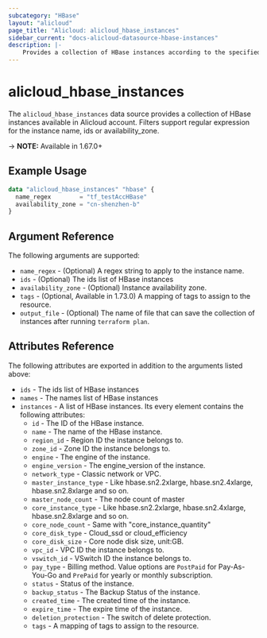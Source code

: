```yaml
---
subcategory: "HBase"
layout: "alicloud"
page_title: "Alicloud: alicloud_hbase_instances"
sidebar_current: "docs-alicloud-datasource-hbase-instances"
description: |-
    Provides a collection of HBase instances according to the specified filters.
---
```


# alicloud\_hbase\_instances

The `alicloud_hbase_instances` data source provides a collection of HBase instances available in Alicloud account.
Filters support regular expression for the instance name, ids or availability_zone.

-> **NOTE:**  Available in 1.67.0+

## Example Usage

```terraform
data "alicloud_hbase_instances" "hbase" {
  name_regex        = "tf_testAccHBase"
  availability_zone = "cn-shenzhen-b"
}
```

## Argument Reference

The following arguments are supported:

* `name_regex` - (Optional) A regex string to apply to the instance name.
* `ids` - (Optional) The ids list of HBase instances
* `availability_zone` - (Optional) Instance availability zone.
* `tags` - (Optional, Available in 1.73.0) A mapping of tags to assign to the resource.
* `output_file` - (Optional) The name of file that can save the collection of instances after running `terraform plan`.

## Attributes Reference

The following attributes are exported in addition to the arguments listed above:
* `ids` - The ids list of HBase instances
* `names` - The names list of HBase instances
* `instances` - A list of HBase instances. Its every element contains the following attributes:
  * `id` - The ID of the HBase instance.
  * `name` - The name of the HBase instance.
  * `region_id` - Region ID the instance belongs to. 
  * `zone_id` - Zone ID the instance belongs to.
  * `engine` - The engine of the instance.
  * `engine_version` - The engine_version of the instance.
  * `network_type` - Classic network or VPC.
  * `master_instance_type` - Like hbase.sn2.2xlarge, hbase.sn2.4xlarge, hbase.sn2.8xlarge and so on.
  * `master_node_count` - The node count of master
  * `core_instance_type` - Like hbase.sn2.2xlarge, hbase.sn2.4xlarge, hbase.sn2.8xlarge and so on.
  * `core_node_count` - Same with "core_instance_quantity"
  * `core_disk_type` - Cloud_ssd or cloud_efficiency
  * `core_disk_size` - Core node disk size, unit:GB.
  * `vpc_id` - VPC ID the instance belongs to.
  * `vswitch_id` - VSwitch ID the instance belongs to.
  * `pay_type` - Billing method. Value options are `PostPaid` for  Pay-As-You-Go and `PrePaid` for yearly or monthly subscription.
  * `status` - Status of the instance.
  * `backup_status` - The Backup Status of the instance.
  * `created_time` - The created time of the instance.
  * `expire_time` - The expire time of the instance.
  * `deletion_protection` - The switch of delete protection.
  * `tags` - A mapping of tags to assign to the resource.
